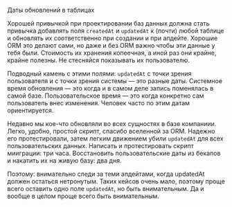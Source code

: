 Даты обновлений в таблицах

Хорошей привычкой при проектировании баз данных должна стать привычка добавлять поля `createdAt` и `updatedAt` к (почти) любой таблице и обновлять их соответственно при создании и при апдейте. Хорошие ORM это делают сами, но даже и без ORM важно чтобы эти данные у тебя были. Стоимость их хранения копеечная, а иной раз они крайне, крайне полезны. Не стесняйся показывать их пользователю.

Подводный камень с этими полями: `updatedAt` с точки зрения пользователя и с точки зрения системы — это разные даты. Системное время обновления — это когда и в самом деле запись поменялась в самой базе. Пользовательское время — это когда конкретно сам пользователь внес изменения. Человек часто по этим датам ориентируется.

Недавно мы кое-что обновляли во всех сущностях в базе компаниии. Легко, удобно, простой скрипт, спасибо вселенной за ORM. Надежно его протестировали, затем легким движением убили `updatedAt` для всех пользовательских данных. Написать и протестировать скрипт мииграции: три часа. Восстановить пользовательские даты из бекапов и накатить их на живую базу: два дня.

Поэтому: внимательно следи за теми апдейтами, когда updatedAt должен остаться нетронутым. Таких кейсов очень мало, поэтому проще всего оставить одно поле `updatedAt`, но быть внимательным. Да и вообще в целом проще всего быть внимательным.

